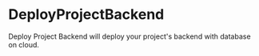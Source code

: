 # DeployProjectBackend
Deploy Project Backend will deploy your project's backend with database on cloud.
